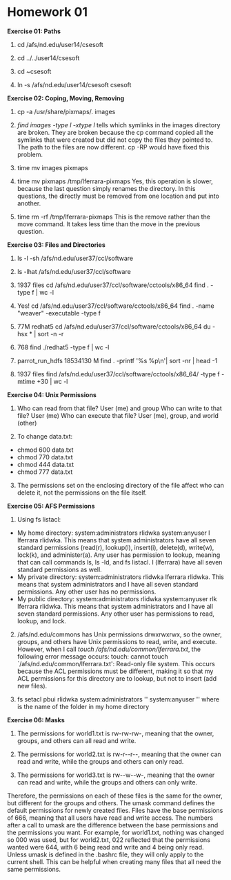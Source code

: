 Homework 01
===========

**Exercise 01: Paths**

1. cd /afs/nd.edu/user14/csesoft

2. cd ../../user14/csesoft

3. cd ~csesoft

4. ln -s /afs/nd.edu/user14/csesoft csesoft

**Exercise 02: Coping, Moving, Removing**

1. cp -a /usr/share/pixmaps/. images

2. *find images -type l -xtype l* tells which symlinks in the images directory are broken. They are broken because the cp command copied all the symlinks that were created but did not copy the files they pointed to. The path to the files are now different. cp -RP would have fixed this problem.

3. time mv images pixmaps

4. time mv pixmaps /tmp/lferrara-pixmaps
Yes, this operation is slower, because the last question simply renames the directory. In this questions, the directly must be removed from one location and put into another.

5. time rm -rf /tmp/lferrara-pixmaps
This is the remove rather than the move command. It takes less time than the move in the previous question.

**Exercise 03: Files and Directories**

1. ls -l -sh /afs/nd.edu/user37/ccl/software

2. ls -lhat /afs/nd.edu/user37/ccl/software

3. 1937 files
cd /afs/nd.edu/user37/ccl/software/cctools/x86\_64
find . -type f | wc -l

4. Yes! 
cd /afs/nd.edu/user37/ccl/software/cctools/x86\_64
find . -name "weaver" -executable -type f

5. 77M	redhat5 
cd /afs/nd.edu/user37/ccl/software/cctools/x86\_64
du -hsx * | sort -n -r 

6. 768
find ./redhat5 -type f | wc -l

7. parrot\_run\_hdfs    18534130 M
find . -printf '%s %p\n'| sort -nr | head -1

8. 1937 files
find /afs/nd.edu/user37/ccl/software/cctools/x86\_64/ -type f -mtime +30 | wc -l

**Exercise 04: Unix Permissions**

1. Who can read from that file? User (me) and group
Who can write to that file? User (me)
Who can execute that file? User (me), group, and world (other)

2. To change data.txt:
- chmod 600 data.txt
- chmod 770 data.txt
- chmod 444 data.txt
- chmod 777 data.txt

3. The permissions set on the enclosing directory of the file affect who can delete it, not the permissions on the file itself.

**Exercise 05: AFS Permissions**

1. Using fs listacl:
- My home directory:   system:administrators rlidwka   system:anyuser l   lferrara rlidwka.  This means that system administrators have all seven standard permissions (read(r), lookup(l), insert(i), delete(d), write(w), lock(k), and administer(a). Any user has permission to lookup, meaning that can call commands ls, ls -ld, and fs listacl. I (lferrara) have all seven standard permissions as well.
- My private directory:    system:administrators rlidwka    lferrara rlidwka.  This means that system administrators and I have all seven standard permissions. Any other user has no permissions.
- My public directory:    system:administrators rlidwka    system:anyuser rlk    lferrara rlidwka.  This means that system administrators and I have all seven standard permissions. Any other user has permissions to read, lookup, and lock.

2. /afs/nd.edu/commons has Unix permissions drwxrwxrwx, so the owner, groups, and others have Unix permissions to read, write, and execute. However, when I call *touch /afs/nd.edu/common/lferrara.txt*, the following error message occurs: touch: cannot touch `/afs/nd.edu/common/lferrara.txt': Read-only file system. This occurs because the ACL permissions must be different, making it so that my ACL permissions for this directory are to lookup, but not to insert (add new files).

3. fs setacl <directory> pbui rlidwka system:administrators '' system:anyuser ''
where <directory> is the name of the folder in my home directory

**Exercise 06: Masks**

1. The permissions for world1.txt is rw-rw-rw-, meaning that the owner, groups, and others can all read and write.

2. The permissions for world2.txt is rw-r--r--, meaning that the owner can read and write, while the groups and others can only read.

3. The permissions for world3.txt is rw--w--w-, meaning that the owner can read and write, while the groups and others can only write.

Therefore, the permissions on each of these files is the same for the owner, but different for the groups and others. The umask command defines the default permissions for newly created files. Files have the base permissions of 666, meaning that all users have read and write access. The numbers after a call to umask are the difference between the base permissions and the permissions you want. For example, for world1.txt, nothing was changed so 000 was used, but for world2.txt, 022 reflected that the permissions wanted were 644, with 6 being read and write and 4 being only read. Unless umask is defined in the .bashrc file, they will only apply to the current shell. This can be helpful when creating many files that all need the same permissions.
